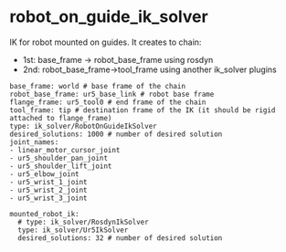 # robot_on_guide_ik_solver

IK for robot mounted on guides. It creates to chain:

- 1st: base_frame -> robot_base_frame using rosdyn
- 2nd: robot_base_frame->tool_frame using another ik_solver plugins


```
base_frame: world # base frame of the chain
robot_base_frame: ur5_base_link # robot base frame 
flange_frame: ur5_tool0 # end frame of the chain
tool_frame: tip # destination frame of the IK (it should be rigid attached to flange_frame)
type: ik_solver/RobotOnGuideIkSolver
desired_solutions: 1000 # number of desired solution
joint_names:
- linear_motor_cursor_joint
- ur5_shoulder_pan_joint
- ur5_shoulder_lift_joint
- ur5_elbow_joint
- ur5_wrist_1_joint
- ur5_wrist_2_joint
- ur5_wrist_3_joint

mounted_robot_ik:
  # type: ik_solver/RosdynIkSolver
  type: ik_solver/Ur5IkSolver
  desired_solutions: 32 # number of desired solution
```
